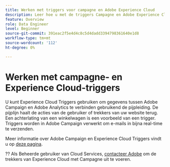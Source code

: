```yaml
---
title: Werken met triggers voor campagne en Adobe Experience Cloud
description: Leer hoe u met de triggers Campagne en Adobe Experience Cloud werkt
feature: Overview
role: Data Engineer
level: Beginner
source-git-commit: 391eac2f5e4d4c8c5d4dadd3394798361640e1d8
workflow-type: tm+mt
source-wordcount: '112'
ht-degree: 0%

---
```


# Werken met campagne- en Experience Cloud-triggers

U kunt Experience Cloud Triggers gebruiken om gegevens tussen Adobe Campaign en Adobe Analytics te verbinden gebruikend de pijpleiding. De pijplijn haalt de acties van de gebruiker of trekkers van uw website terug. Een achterlating van een winkelwagen is een voorbeeld van een trigger. Triggers worden in Adobe Campaign verwerkt om e-mails in bijna real-time te verzenden.

Meer informatie over Adobe Campaign en Experience Cloud Triggers vindt u op [deze pagina](https://experienceleague.adobe.com/docs/campaign-classic/using/integrating-with-adobe-experience-cloud/experience-triggers/about-triggers.html?lang=en).

??  Als Beheerde gebruiker van Cloud Services, [contacteer Adobe](../start/campaign-faq.md#support) om de trekkers van Experience Cloud met Campagne uit te voeren.
